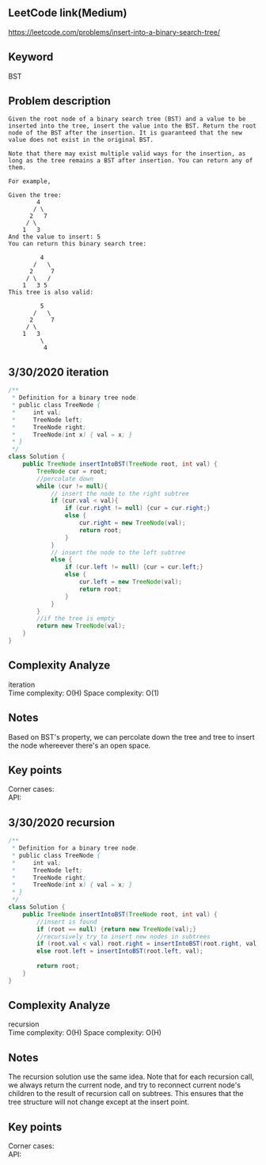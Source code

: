 ## LeetCode link(Medium)
https://leetcode.com/problems/insert-into-a-binary-search-tree/

## Keyword
BST

## Problem description
```
Given the root node of a binary search tree (BST) and a value to be inserted into the tree, insert the value into the BST. Return the root node of the BST after the insertion. It is guaranteed that the new value does not exist in the original BST.

Note that there may exist multiple valid ways for the insertion, as long as the tree remains a BST after insertion. You can return any of them.

For example, 

Given the tree:
        4
       / \
      2   7
     / \
    1   3
And the value to insert: 5
You can return this binary search tree:

         4
       /   \
      2     7
     / \   /
    1   3 5
This tree is also valid:

         5
       /   \
      2     7
     / \   
    1   3
         \
          4
```
## 3/30/2020 iteration

```java
/**
 * Definition for a binary tree node.
 * public class TreeNode {
 *     int val;
 *     TreeNode left;
 *     TreeNode right;
 *     TreeNode(int x) { val = x; }
 * }
 */
class Solution {
    public TreeNode insertIntoBST(TreeNode root, int val) {
        TreeNode cur = root;
        //percolate down
        while (cur != null){
            // insert the node to the right subtree
            if (cur.val < val){
                if (cur.right != null) {cur = cur.right;}
                else {
                    cur.right = new TreeNode(val);
                    return root;
                }
            }
            // insert the node to the left subtree
            else {
                if (cur.left != null) {cur = cur.left;}
                else {
                    cur.left = new TreeNode(val);
                    return root;
                }
            }
        }
        //if the tree is empty
        return new TreeNode(val);
    }
}
```

## Complexity Analyze
iteration\
Time complexity: O(H)
Space complexity: O(1)

## Notes
Based on BST's property, we can percolate down the tree and tree to insert the node whereever there's an open space.

## Key points
Corner cases: \
API: 

## 3/30/2020 recursion

```java
/**
 * Definition for a binary tree node.
 * public class TreeNode {
 *     int val;
 *     TreeNode left;
 *     TreeNode right;
 *     TreeNode(int x) { val = x; }
 * }
 */
class Solution {
    public TreeNode insertIntoBST(TreeNode root, int val) {
        //insert is found
        if (root == null) {return new TreeNode(val);}
        //recursively try to insert new nodes in subtrees
        if (root.val < val) root.right = insertIntoBST(root.right, val);
        else root.left = insertIntoBST(root.left, val);
        
        return root;
    }
}
```

## Complexity Analyze
recursion\
Time complexity: O(H)
Space complexity: O(H)

## Notes
The recursion solution use the same idea. Note that for each recursion call, we always return the current node, and try to reconnect current node's children to the result of recursion call on subtrees. This ensures that the tree structure will not change except at the insert point.

## Key points
Corner cases: \
API: 
